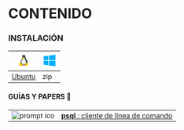 
# CONTENIDO


### INSTALACIÓN



|<img height="30" src="../../assets/png/linux.png" />|<img height="30" src="../../assets/png/windows.png" />|
|--|--|
|[Ubuntu](instalacion-ubuntu)|zip|







#### GUÍAS Y PAPERS 📑

<table>
	<tbody>
		<tr>
			<td align="center">
				<img src="../../../assets/png/prompt.png" alt="prompt ico" height="35">
			</td>
			<td>
				<a href="papers/client/psql/readme.md"><b>psql</b> : cliente de línea de comando</a>
			</td>
		</tr>
	</tbody>
</table>


